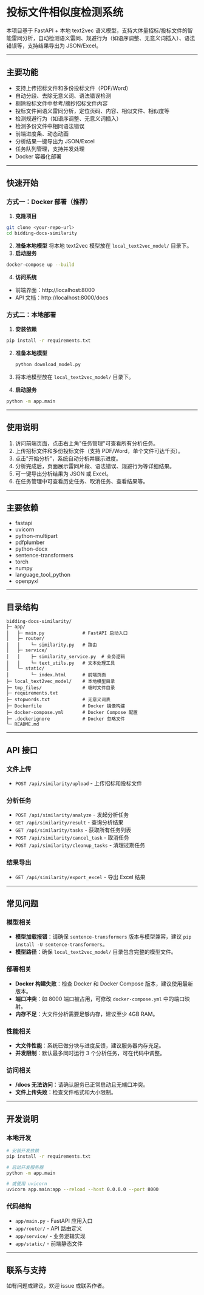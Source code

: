 # 投标文件相似度检测系统

本项目基于 FastAPI + 本地 text2vec 语义模型，支持大体量招标/投标文件的智能雷同分析，自动检测语义雷同、规避行为（如语序调整、无意义词插入）、语法错误等，支持结果导出为 JSON/Excel。

---

## 主要功能

- 支持上传招标文件和多份投标文件（PDF/Word）
- 自动分段、去除无意义词、语法错误检测
- 剔除投标文件中参考/摘抄招标文件内容
- 投标文件间语义雷同分析，定位页码、内容、相似文件、相似度等
- 检测规避行为（如语序调整、无意义词插入）
- 检测多份文件中相同语法错误
- 前端进度条、动态动画
- 分析结果一键导出为 JSON/Excel
- 任务队列管理，支持并发处理
- Docker 容器化部署

---

## 快速开始

### 方式一：Docker 部署（推荐）

1. **克隆项目**

```bash
git clone <your-repo-url>
cd bidding-docs-similarity
```

2. **准备本地模型**
   将本地 text2vec 模型放在 `local_text2vec_model/` 目录下。
3. **启动服务**

```bash
docker-compose up --build
```

4. **访问系统**

- 前端界面：http://localhost:8000
- API 文档：http://localhost:8000/docs

### 方式二：本地部署

1. **安装依赖**

```bash
pip install -r requirements.txt
```

2. **准备本地模型**

   ```bash
   python download_model.py
   ```
3. 将本地模型放在 `local_text2vec_model/` 目录下。
4. **启动服务**

```bash
python -m app.main
```

---

## 使用说明

1. 访问前端页面，点击右上角"任务管理"可查看所有分析任务。
2. 上传招标文件和多份投标文件（支持 PDF/Word，单个文件可达千页）。
3. 点击"开始分析"，系统自动分析并展示进度。
4. 分析完成后，页面展示雷同片段、语法错误、规避行为等详细结果。
5. 可一键导出分析结果为 JSON 或 Excel。
6. 在任务管理中可查看历史任务、取消任务、查看结果等。

---

## 主要依赖

- fastapi
- uvicorn
- python-multipart
- pdfplumber
- python-docx
- sentence-transformers
- torch
- numpy
- language_tool_python
- openpyxl

---

## 目录结构

```
bidding-docs-similarity/
├─ app/
│   ├─ main.py              # FastAPI 启动入口
│   ├─ router/
│   │    └─ similarity.py   # 路由
│   ├─ service/
│   │    ├─ similarity_service.py  # 业务逻辑
│   │    └─ text_utils.py   # 文本处理工具
│   └─ static/
│        └─ index.html      # 前端页面
├─ local_text2vec_model/    # 本地模型目录
├─ tmp_files/               # 临时文件目录
├─ requirements.txt
├─ stopwords.txt            # 无意义词表
├─ Dockerfile               # Docker 镜像构建
├─ docker-compose.yml       # Docker Compose 配置
├─ .dockerignore            # Docker 忽略文件
└─ README.md
```

---

## API 接口

### 文件上传

- `POST /api/similarity/upload` - 上传招标和投标文件

### 分析任务

- `POST /api/similarity/analyze` - 发起分析任务
- `GET /api/similarity/result` - 查询分析结果
- `GET /api/similarity/tasks` - 获取所有任务列表
- `POST /api/similarity/cancel_task` - 取消任务
- `POST /api/similarity/cleanup_tasks` - 清理过期任务

### 结果导出

- `GET /api/similarity/export_excel` - 导出 Excel 结果

---

## 常见问题

### 模型相关

- **模型加载报错**：请确保 `sentence-transformers` 版本与模型兼容，建议 `pip install -U sentence-transformers`。
- **模型路径**：确保 `local_text2vec_model/` 目录包含完整的模型文件。

### 部署相关

- **Docker 构建失败**：检查 Docker 和 Docker Compose 版本，建议使用最新版本。
- **端口冲突**：如 8000 端口被占用，可修改 `docker-compose.yml` 中的端口映射。
- **内存不足**：大文件分析需要足够内存，建议至少 4GB RAM。

### 性能相关

- **大文件性能**：系统已做分块与进度反馈，建议服务器内存充足。
- **并发限制**：默认最多同时运行 3 个分析任务，可在代码中调整。

### 访问相关

- **/docs 无法访问**：请确认服务已正常启动且无端口冲突。
- **文件上传失败**：检查文件格式和大小限制。

---

## 开发说明

### 本地开发

```bash
# 安装开发依赖
pip install -r requirements.txt

# 启动开发服务器
python -m app.main

# 或使用 uvicorn
uvicorn app.main:app --reload --host 0.0.0.0 --port 8000
```

### 代码结构

- `app/main.py` - FastAPI 应用入口
- `app/router/` - API 路由定义
- `app/service/` - 业务逻辑实现
- `app/static/` - 前端静态文件

---

## 联系与支持

如有问题或建议，欢迎 issue 或联系作者。
